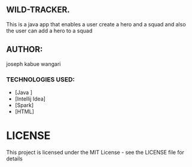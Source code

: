 ## WILD-TRACKER.
This is a java app that enables a user create a hero and a squad and also the user can add a hero to a squad

## AUTHOR:
joseph kabue wangari


### TECHNOLOGIES USED:

* [Java ]
* [Intellij Idea]
* [Spark]
* [HTML]


# LICENSE
This project is licensed under the MIT License - see the LICENSE file for details